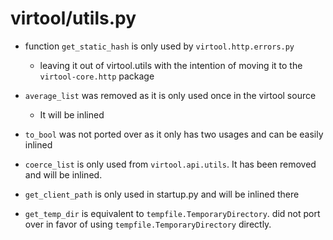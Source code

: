 # virtool/utils.py

- function `get_static_hash` is only used by `virtool.http.errors.py`
    - leaving it out of virtool.utils with the intention of moving it to the 
      `virtool-core.http` package
- `average_list` was removed as it is only used once in the virtool source
    - It will be inlined 
- `to_bool` was not ported over as it only has two usages and can be 
   easily inlined
- `coerce_list` is only used from `virtool.api.utils`. It has been removed and
  will be inlined. 
  
- `get_client_path` is only used in startup.py and will be inlined there

- `get_temp_dir` is equivalent to `tempfile.TemporaryDirectory`.
   did not port over in favor of using `tempfile.TemporaryDirectory`
   directly. 